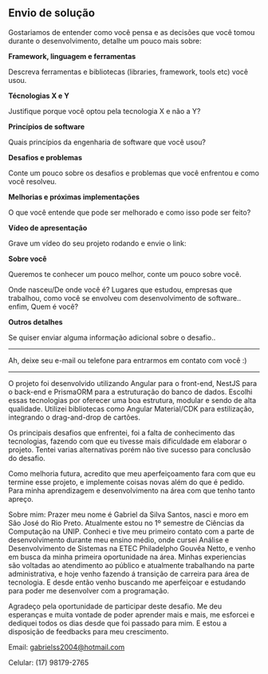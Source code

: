 ## Envio de solução

Gostariamos de entender como você pensa e as decisões que você tomou durante o desenvolvimento, detalhe um pouco mais sobre:

**Framework, linguagem e ferramentas**

Descreva ferramentas e bibliotecas (libraries, framework, tools etc) você usou.

**Técnologias X e Y**

Justifique porque você optou pela tecnologia X e não a Y?

**Princípios de software**

Quais princípios da engenharia de software que você usou?

**Desafios e problemas**

Conte um pouco sobre os desafios e problemas que você enfrentou e como você resolveu.

**Melhorias e próximas implementações**

O que você entende que pode ser melhorado e como isso pode ser feito?

**Vídeo de apresentação**

Grave um vídeo do seu projeto rodando e envie o link:
<!-- Dica: você pode usar o https://jam.dev/ para facilitar sua gravação ;) -->

**Sobre você**

Queremos te conhecer um pouco melhor, conte um pouco sobre você.

Onde nasceu/De onde você é? Lugares que estudou, empresas que trabalhou, como você se envolveu com desenvolvimento de software.. enfim, Quem é você?

**Outros detalhes**

Se quiser enviar alguma informação adicional sobre o desafio..


---

Ah, deixe seu e-mail ou telefone para entrarmos em contato com você :) 

---

O projeto foi desenvolvido utilizando Angular para o front-end, NestJS para o back-end e PrismaORM para a estruturação do banco de dados. Escolhi essas tecnologias por oferecer uma boa estrutura, modular e sendo de alta qualidade. Utilizei bibliotecas como Angular Material/CDK para estilização, integrando o drag-and-drop de cartões. 

Os principais desafios que enfrentei, foi a falta de conhecimento das tecnologias, fazendo com que eu tivesse mais dificuldade em elaborar o projeto. Tentei varias alternativas porém não tive sucesso para conclusão do desafio.

Como melhoria futura, acredito que meu aperfeiçoamento fara com que eu termine esse projeto, e implemente coisas novas além do que é pedido. Para minha aprendizagem e desenvolvimento na área com que tenho tanto apreço.

Sobre mim:
Prazer meu nome é Gabriel da Silva Santos, nasci e moro em São José do Rio Preto. Atualmente estou no 1º semestre de Ciências da Computação na UNIP. Conheci e tive meu primeiro contato com a parte de desenvolvimento durante meu ensino médio, onde cursei Análise e Desenvolvimento de Sistemas na ETEC Philadelpho Gouvêa Netto, e venho em busca da minha primeira oportunidade na área. Minhas experiencias são voltadas ao atendimento ao público e atualmente trabalhando na parte administrativa, e hoje venho fazendo á transição de carreira para área de tecnologia. E desde então venho buscando me aperfeiçoar e estudando para poder me desenvolver com a programação.

Agradeço pela oportunidade de participar deste desafio. Me deu esperanças e muita vontade de poder aprender mais e mais, me esforcei e dediquei todos os dias desde que foi passado para mim. E estou a disposição de feedbacks para meu crescimento.

Email: gabrielss2004@hotmail.com

Celular: (17) 98179-2765

